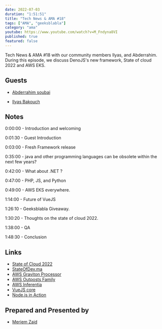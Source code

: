 ```yaml
---
date: 2022-07-03
duration: "1:51:51"
title: "Tech News & AMA #18"
tags: ["AMA", "geeksblabla"]
category: "ama"
youtube: https://www.youtube.com/watch?v=M_Fndyna8VI
published: true
featured: false
---
```


Tech News & AMA #18 with our community members Ilyas, and Abderrahim. During this episode, we discuss DenoJS's new framework, State of cloud 2022 and AWS EKS.

## Guests

- [Abderrahim soubai](https://www.soubai.me/)

- [Ilyas Bakouch](https://www.linkedin.com/in/ilyasbakouch/)

## Notes

0:00:00 - Introduction and welcoming

0:01:30 - Guest Introduction

0:03:00 - Fresh Framework release

0:35:00 - java and other programming languages can be obsolete within the next few years?

0:42:00 - What about .NET ?

0:47:00 - PHP, JS, and Python

0:49:00 - AWS EKS everywhere.

1:14:00 - Future of VueJS

1:26:10 - Geeksblabla Giveaway.

1:30:20 - Thoughts on the state of cloud 2022.

1:38:00 - QA

1:48:30 - Conclusion

## Links

- [State of Cloud 2022](https://www.thecloudcast.net/2022/06/state-of-cloud-2022.html)
- [StateOfDev.ma](https://stateofdev.ma/)
- [AWS Graviton Processor](https://aws.amazon.com/ec2/graviton/)
- [AWS Outposts Family](https://aws.amazon.com/outposts/)
- [AWS Inferentia](https://aws.amazon.com/machine-learning/inferentia/)
- [VueJS core](https://github.com/vuejs/core)
- [Node.js in Action](https://www.manning.com/books/node-js-in-action)

## Prepared and Presented by

- [Meriem Zaid](https://twitter.com/_iMeriem)
